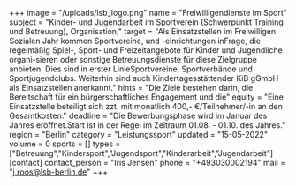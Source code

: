 +++
image = "/uploads/lsb_logo.png"
name = "Freiwilligendienste Im Sport"
subject = "Kinder- und Jugendarbeit im Sportverein (Schwerpunkt Training und Betreuung), Organisation,"
target = "Als Einsatzstellen im Freiwilligen Sozialen Jahr kommen Sportvereine, und -einrichtungen inFrage, die regelmäßig Spiel-, Sport- und Freizeitangebote für Kinder und Jugendliche organi-sieren oder sonstige Betreuungsdienste für diese Zielgruppe anbieten. Dies sind in erster LinieSportvereine, Sportverbände und Sportjugendclubs. Weiterhin sind auch Kindertagesstättender KiB gGmbH als Einsatzstellen anerkannt."
hints = "Die Ziele bestehen darin, die Bereitschaft für ein bürgerschaftliches Engagement und die"
equity = "Eine Einsatzstelle beteiligt sich zzt. mit monatlich 400,- €/Teilnehmer/-in an den Gesamtkosten."
deadline = "Die Bewerbungsphase wird im Januar des Jahres eröffnet.Start ist in der Regel im Zeitraum 01.08. - 01.10. des Jahres."
region = "Berlin"
category = "Leistungssport"
updated = "15-05-2022"
volume = 0
sports = []
types = ["Betreuung","Kindersport","Jugendsport","Kinderarbeit","Jugendarbeit"]
[contact]
contact_person = "Iris Jensen"
phone = "+493030002194"
mail = "j.roos@lsb-berlin.de"
+++